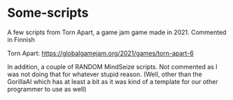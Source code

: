 # Some-scripts
A few scripts from Torn Apart, a game jam game made in 2021.
Commented in Finnish

Torn Apart: https://globalgamejam.org/2021/games/torn-apart-6


In addition, a couple of RANDOM MindSeize scripts. Not commented as I was not doing that for whatever stupid reason. (Well, other than the GorillaAI which has at least a bit as it was kind of a template for our other programmer to use as well)
